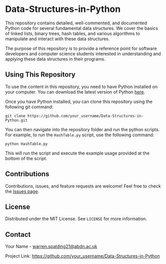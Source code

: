 # Data-Structures-in-Python

This repository contains detailed, well-commented, and documented Python code for several fundamental data structures. We cover the basics of linked lists, binary trees, hash tables, and various algorithms to manipulate and interact with these data structures. 

The purpose of this repository is to provide a reference point for software developers and computer science students interested in understanding and applying these data structures in their programs.

## Using This Repository

To use the content in this repository, you need to have Python installed on your computer. You can download the latest version of Python [here](https://www.python.org/downloads/).

Once you have Python installed, you can clone this repository using the following git command:

```
git clone https://github.com/your_username/Data-Structures-in-Python.git
```

You can then navigate into the repository folder and run the python scripts. For example, to run the `HashTable.py` script, use the following command:

```
python HashTable.py
```

This will run the script and execute the example usage provided at the bottom of the script.

## Contributions

Contributions, issues, and feature requests are welcome! Feel free to check the [Issues page](https://github.com/your_username/Data-Structures-in-Python/issues).

## License

Distributed under the MIT License. See `LICENSE` for more information.

## Contact

Your Name - warren.spalding21@abdn.ac.uk

Project Link: https://github.com/your_username/Data-Structures-in-Python

